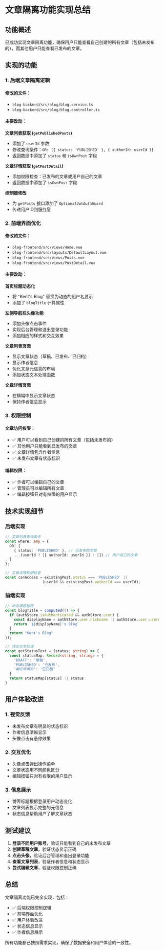# 文章隔离功能实现总结

## 功能概述

已成功实现文章隔离功能，确保用户只能查看自己创建的所有文章（包括未发布的），而其他用户只能查看已发布的文章。

## 实现的功能

### 1. 后端文章隔离逻辑

#### 修改的文件：
- `blog-backend/src/blog/blog.service.ts`
- `blog-backend/src/blog/blog.controller.ts`

#### 主要改动：

**文章列表获取 (`getPublishedPosts`)**
- 添加了 `userId` 参数
- 修改查询条件：`OR: [{ status: 'PUBLISHED' }, { authorId: userId }]`
- 返回数据中添加了 `status` 和 `isOwnPost` 字段

**文章详情获取 (`getPostDetail`)**
- 添加权限检查：已发布的文章或用户自己的文章
- 返回数据中添加了 `isOwnPost` 字段

**控制器修改**
- 为 `getPosts` 接口添加了 `OptionalJwtAuthGuard`
- 传递用户ID到服务层

### 2. 前端界面优化

#### 修改的文件：
- `blog-frontend/src/views/Home.vue`
- `blog-frontend/src/layouts/DefaultLayout.vue`
- `blog-frontend/src/views/Posts.vue`
- `blog-frontend/src/views/PostDetail.vue`

#### 主要改动：

**首页标题动态化**
- 将 "Kent's Blog" 替换为动态的用户名显示
- 添加了 `blogTitle` 计算属性

**左侧导航栏头像功能**
- 添加头像点击事件
- 实现后台管理和退出登录功能
- 添加相应的样式和交互效果

**文章列表页面**
- 显示文章状态（草稿、已发布、已归档）
- 显示作者信息
- 优化文章元信息的布局
- 添加状态文本处理函数

**文章详情页面**
- 在横幅中显示文章状态
- 保持作者信息显示

### 3. 权限控制

#### 文章访问权限：
- ✅ 用户可以看到自己创建的所有文章（包括未发布的）
- ✅ 其他用户只能看到已发布的文章
- ✅ 文章详情包含作者信息
- ✅ 未发布文章有状态标识

#### 编辑权限：
- ✅ 作者可以编辑自己的文章
- ✅ 管理员可以编辑所有文章
- ✅ 编辑按钮只对有权限的用户显示

## 技术实现细节

### 后端实现
```typescript
// 文章列表查询条件
const where: any = {
  OR: [
    { status: 'PUBLISHED' }, // 已发布的文章
    ...(userId ? [{ authorId: userId }] : []) // 用户自己的文章
  ]
};

// 文章详情权限检查
const canAccess = existingPost.status === 'PUBLISHED' || 
                 (userId && existingPost.authorId === userId);
```

### 前端实现
```typescript
// 动态博客标题
const blogTitle = computed(() => {
  if (authStore.isAuthenticated && authStore.user) {
    const displayName = authStore.user.nickname || authStore.user.username
    return `${displayName}'s Blog`
  }
  return "Kent's Blog"
});

// 状态文本处理
const getStatusText = (status: string) => {
  const statusMap: Record<string, string> = {
    'DRAFT': '草稿',
    'PUBLISHED': '已发布',
    'ARCHIVED': '已归档'
  }
  return statusMap[status] || status
}
```

## 用户体验改进

### 1. 视觉反馈
- 未发布文章有明显的状态标识
- 作者信息清晰显示
- 头像点击有悬停效果

### 2. 交互优化
- 头像点击弹出操作菜单
- 文章状态用不同颜色区分
- 编辑按钮只对有权限的用户显示

### 3. 信息展示
- 博客标题根据登录用户动态变化
- 文章列表显示完整的元信息
- 状态信息帮助用户了解文章状态

## 测试建议

1. **登录不同用户账号**，验证只能看到自己的未发布文章
2. **创建草稿文章**，验证状态显示正确
3. **点击头像**，验证后台管理和退出登录功能
4. **查看文章列表**，验证作者信息和状态显示
5. **尝试编辑文章**，验证权限控制正确

## 总结

文章隔离功能已完全实现，包括：
- ✅ 后端权限控制逻辑
- ✅ 前端界面优化
- ✅ 用户体验改进
- ✅ 状态信息显示
- ✅ 作者信息展示

所有功能都已按照需求实现，确保了数据安全和用户体验的一致性。 